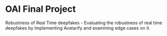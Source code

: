 # OAI Final Project
Robustness of Real Time deepfakes - Evaluating the robustness of real time deepfakes by Implementing Avatarify and examining edge cases on it.